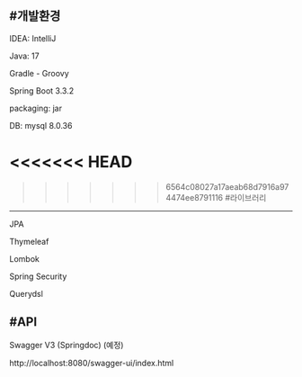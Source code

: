 #개발환경
---
IDEA: IntelliJ

Java: 17

Gradle - Groovy

Spring Boot 3.3.2

packaging: jar

DB: mysql 8.0.36

<<<<<<< HEAD
=======

>>>>>>> 6564c08027a17aeab68d7916a974474ee8791116
#라이브러리
---
JPA

Thymeleaf

Lombok

Spring Security

Querydsl

#API
---
Swagger V3 (Springdoc) (예정)

http://localhost:8080/swagger-ui/index.html
